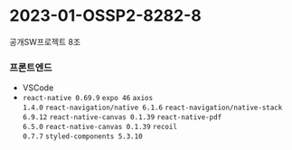 # 2023-01-OSSP2-8282-8
공개SW프로젝트 8조

### 프론트엔드
* VSCode
* <code>react-native 0.69.9</code> <code>expo 46</code> <code>axios 1.4.0</code> <code>react-navigation/native 6.1.6</code> <code>react-navigation/native-stack 6.9.12</code> <code>react-native-canvas 0.1.39</code> <code>react-native-pdf 6.5.0</code> <code>react-native-canvas 0.1.39</code> <code>recoil 0.7.7</code> <code>styled-components 5.3.10</code>
